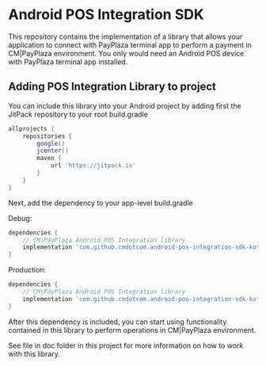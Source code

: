 # Android POS Integration SDK

This repository contains the implementation of a library that allows your application to connect with PayPlaza terminal app to perform a payment in CM|PayPlaza environment. You only would need an Android POS device with PayPlaza terminal app installed.

## Adding POS Integration Library to project
You can include this library into your Android project by adding first the JitPack repository to your root build.gradle

```groovy
allprojects {
    repositories {
        google()
        jcenter()
        maven {
            url 'https://jitpack.io'
        }
    }
}
```

Next, add the dependency to your app-level build.gradle

Debug:

```groovy
dependencies {
    // CM|PayPlaza Android POS Integration library
    implementation 'com.github.cmdotcom.android-pos-integration-sdk-kotlin:androidposintegrationsdk-debug:<version-tag>'
}
```

Production:

```groovy
dependencies {
    // CM|PayPlaza Android POS Integration library
    implementation 'com.github.cmdotcom.android-pos-integration-sdk-kotlin:androidposintegrationsdk:<version-tag>'
}
```

After this dependency is included, you can start using functionality contained in this library to perform operations in CM|PayPlaza environment.

See file in doc folder in this project for more information on how to work with this library.

